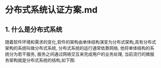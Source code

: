 # 分布式系统认证方案.md

## 1. 什么是分布式系统

随着软件环境和需求的变化,软件的架构由单体结构演变为分布式架构,具有分布式架构的系统叫做分布式系统, 分布式系统的运行通常依靠网络, 他将单体结构的系统分为若干服务, 服务之间通过网络交互来完成用户的业务处理, 当前流行的微服务架构就是分布式系统的结构,如下图:

